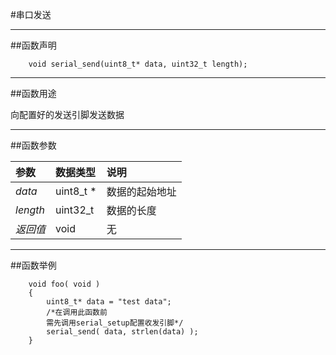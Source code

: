 #串口发送

***
##函数声明
```
	void serial_send(uint8_t* data, uint32_t length);      
```

***
##函数用途

向配置好的发送引脚发送数据

***
##函数参数

参数    | 数据类型   | 说明
:----- | :-------- | :------
*data*   | uint8_t * | 数据的起始地址
*length* | uint32_t | 数据的长度
*返回值*  | void     | 无



***
##函数举例
```
	void foo( void )
	{
		uint8_t* data = "test data";
		/*在调用此函数前
		需先调用serial_setup配置收发引脚*/
		serial_send( data, strlen(data) );
	}
```